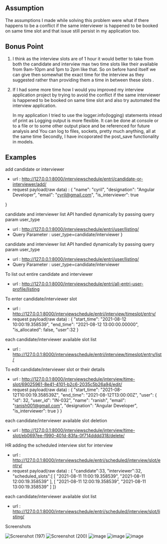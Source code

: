
## Assumption
The assumptions I made while solving this problem were what if there happens to be a conflict if the same interviewer is happened to be booked
on same time slot and that issue still persist in my application too.


## Bonus Point

1. I think as the interview slots are of 1 hour it would better to take from both the candidate and interview max two time slots like their available from
   9am-10pm and 1pm to 2pm like that. So on before hand itself we can give then somewhat the exact time for the interview as they suggested rather than
   providing them a time in between these slots .

2. If I had some more time how I would you improved my interview application project by trying to avoid the
   conflict if the same interviewer is happened to be booked on same time slot and also try automated the interview application.
   
   In my application I tried to use the logger.info(logging) statements intead of print as 
   Logging output is more flexible. It can be done at console or to a file or to some other output place and be referenced for future analysis
   and You can log to files, sockets, pretty much anything, all at the same time
   Secondly, I have incoporated the post_save functionality in models.
   
   
## Examples

add candidate or interviewer

- url : http://127.0.0.1:8000/interviewschedule/entri/candidate-or-interviewer/add/
- request payload(raw data) : {
    "name": "cyril",
    "designation": "Angular Developer",
    "email": "cyril@gmail.com",
    "is_interviewer": true
   
}

candidate and interviewer list API handled dynamically by passing query param user_type

- url : http://127.0.0.1:8000/interviewschedule/entri/user/listing/
- Query Parameter : user_type=candidate/interviewer
}


candidate and interviewer list API handled dynamically by passing query param user_type

- url : http://127.0.0.1:8000/interviewschedule/entri/user/listing/
- Query Parameter : user_type=candidate/interviewer



To list out entire candidate and interviewer

- url : http://127.0.0.1:8000/interviewschedule/entri/all-entri-user-profile/listing


To enter candidate/interviewer slot

- url : http://127.0.0.1:8000/interviewschedule/entri/interview/timeslot/entry/
- request payload(raw data) : {
    "start_time": "2021-08-12 10:00:19.358539",
    "end_time": "2021-08-12 13:00:00.00000",
    "is_allocated": false,
    "user":32
}


each candidate/interviewer available slot list

- url : http://127.0.0.1:8000/interviewschedule/entri/interview/timeslot/entry/list/


To edit candidate/interviewer slot or their details

- url : http://127.0.0.1:8000/interviewschedule/interview/time-slot/69025961-8e41-4101-b2c6-2035c5b26a94/edit/
- request payload(raw data) : {   "start_time": "2021-08-12T10:00:19.358539Z",
        "end_time": "2021-08-12T13:00:00Z",
        "user": {
            "id": 32,
            "user_id": "IN-032",
            "name": "ranish",
            "email": "ranish001@gmail.com",
            "designation": "Angular Developer",
            "is_interviewer": true
        }
}


each candidate/interviewer available slot deletion

- url : http://127.0.0.1:8000/interviewschedule/interview/time-slot/eb0697ee-f990-401d-83fa-0f714dddd318/delete/



HR adding the scheduled interview slot for interview 

- url : http://127.0.0.1:8000/interviewschedule/entri/scheduled/interview/slot/entry/
- request payload(raw data) : {
    "candidate":33,
    "interviewer":32,
    "scheduled_slots":[
            [
                "2021-08-11 11:00:19.358539",
                "2021-08-11 12:00:19.358539"
            ],
            [
                "2021-08-11 12:00:19.358539",
                "2021-08-11 13:00:19.358539"
            ]
        ]}
        
        
  
each candidate/interviewer available slot list

- url : http://127.0.0.1:8000/interviewschedule/entri/scheduled/interview/slot/listing/


Screenshots

![Screenshot (197)](https://user-images.githubusercontent.com/72091741/184181218-cdd84c69-3c4e-4b0b-b416-c57343e46669.png)
![Screenshot (200)](https://user-images.githubusercontent.com/72091741/184181356-b9beb0fc-64cc-497e-9a20-79c5737c12c9.png)
![image](https://user-images.githubusercontent.com/72091741/184181500-743adc43-c154-4617-b45b-cd91b412de18.png)
![image](https://user-images.githubusercontent.com/72091741/184181606-add77ee3-4463-479c-a5f9-b5ba79a12852.png)
![image](https://user-images.githubusercontent.com/72091741/184182183-7d7f1bdc-2568-43d0-906f-0f63f823ed27.png)





